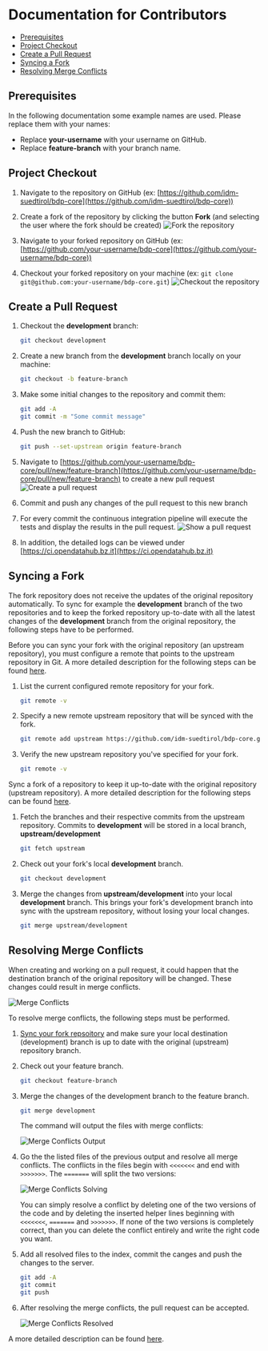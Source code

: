 Documentation for Contributors
==============================

- [Prerequisites](#prerequisites)
- [Project Checkout](#project-checkout)
- [Create a Pull Request](#create-a-pull-request)
- [Syncing a Fork](#syncing-a-fork)
- [Resolving Merge Conflicts](#resolving-merge-conflicts)

## Prerequisites

In the following documentation some example names are used. Please replace them with your names:

- Replace **your-username** with your username on GitHub.
- Replace **feature-branch** with your branch name.

## Project Checkout

1. Navigate to the repository on GitHub (ex: [https://github.com/idm-suedtirol/bdp-core](https://github.com/idm-suedtirol/bdp-core))

2. Create a fork of the repository by clicking the button **Fork** (and selecting the user where the fork should be created)
    ![Fork the repository](images/contributors/fork.png)

3. Navigate to your forked repository on GitHub (ex: [https://github.com/your-username/bdp-core](https://github.com/your-username/bdp-core))

4. Checkout your forked repository on your machine (ex: `git clone git@github.com:your-username/bdp-core.git`)
    ![Checkout the repository](images/contributors/checkout.png)

## Create a Pull Request

1. Checkout the **development** branch:
    ```bash
    git checkout development
    ```

2. Create a new branch from the **development** branch locally on your machine:
    ```bash
    git checkout -b feature-branch
    ```

3. Make some initial changes to the repository and commit them:
    ```bash
    git add -A
    git commit -m "Some commit message"
    ```

4. Push the new branch to GitHub:
    ```bash
    git push --set-upstream origin feature-branch
    ```

5. Navigate to [https://github.com/your-username/bdp-core/pull/new/feature-branch](https://github.com/your-username/bdp-core/pull/new/feature-branch) to create a new pull request
    ![Create a pull request](images/contributors/create-pull-request-development.png)

6. Commit and push any changes of the pull request to this new branch

7. For every commit the continuous integration pipeline will execute the tests and display the results in the pull request.
    ![Show a pull request](images/contributors/show-pull-request-ok-development.png)

8. In addition, the detailed logs can be viewed under [https://ci.opendatahub.bz.it](https://ci.opendatahub.bz.it)

## Syncing a Fork

The fork repository does not receive the updates of the original repository automatically. To sync for example the **development** branch of the two repositories and to keep the forked repository up-to-date with all the latest changes of the **development** branch from the original repository, the following steps have to be performed.

Before you can sync your fork with the original repository (an upstream repository), you must configure a remote that points to the upstream repository in Git. A more detailed description for the following steps can be found [here](https://help.github.com/articles/configuring-a-remote-for-a-fork/).

1. List the current configured remote repository for your fork.
    ```bash
    git remote -v
    ```

2. Specify a new remote upstream repository that will be synced with the fork.
    ```bash
    git remote add upstream https://github.com/idm-suedtirol/bdp-core.git
    ```

3. Verify the new upstream repository you've specified for your fork.
    ```bash
    git remote -v
    ```

Sync a fork of a repository to keep it up-to-date with the original repository (upstream repository). A more detailed description for the following steps can be found [here](https://help.github.com/articles/syncing-a-fork/).

1. Fetch the branches and their respective commits from the upstream repository. Commits to **development** will be stored in a local branch, **upstream/development**
    ```bash
    git fetch upstream
    ```

2. Check out your fork's local **development** branch.
    ```bash
    git checkout development
    ```

3. Merge the changes from **upstream/development** into your local **development** branch. This brings your fork's development branch into sync with the upstream repository, without losing your local changes.
    ```bash
    git merge upstream/development
    ```

## Resolving Merge Conflicts

When creating and working on a pull request, it could happen that the destination branch of the original repository will be changed. These changes could result in merge conflicts.

![Merge Conflicts](images/contributors/merge-conflicts-conflicts-development.png)

To resolve merge conflicts, the following steps must be performed.

1. [Sync your fork repsoitory](#syncing-a-fork) and make sure your local destination (development) branch is up to date with the original (upstream) repository branch.

2. Check out your feature branch.
    ```bash
    git checkout feature-branch
    ```

3. Merge the changes of the development branch to the feature branch.
    ```bash
    git merge development
    ```

    The command will output the files with merge conflicts:

    ![Merge Conflicts Output](images/contributors/merge-conflicts-output-development.png)

4. Go the the listed files of the previous output and resolve all merge conflicts. The conflicts in the files begin with `<<<<<<<` and end with `>>>>>>>`. The `=======` will split the two versions:

    ![Merge Conflicts Solving](images/contributors/merge-conflicts-solving-development.png)

    You can simply resolve a conflict by deleting one of the two versions of the code and by deleting the inserted helper lines beginning with `<<<<<<<`, `=======` and `>>>>>>>`. If none of the two versions is completely correct, than you can delete the conflict entirely and write the right code you want.

5. Add all resolved files to the index, commit the canges and push the changes to the server.
    ```bash
    git add -A
    git commit
    git push
    ```

6. After resolving the merge conflicts, the pull request can be accepted.

    ![Merge Conflicts Resolved](images/contributors/merge-conflicts-resolved-development.png)

A more detailed description can be found [here](https://help.github.com/articles/resolving-a-merge-conflict-using-the-command-line/).
